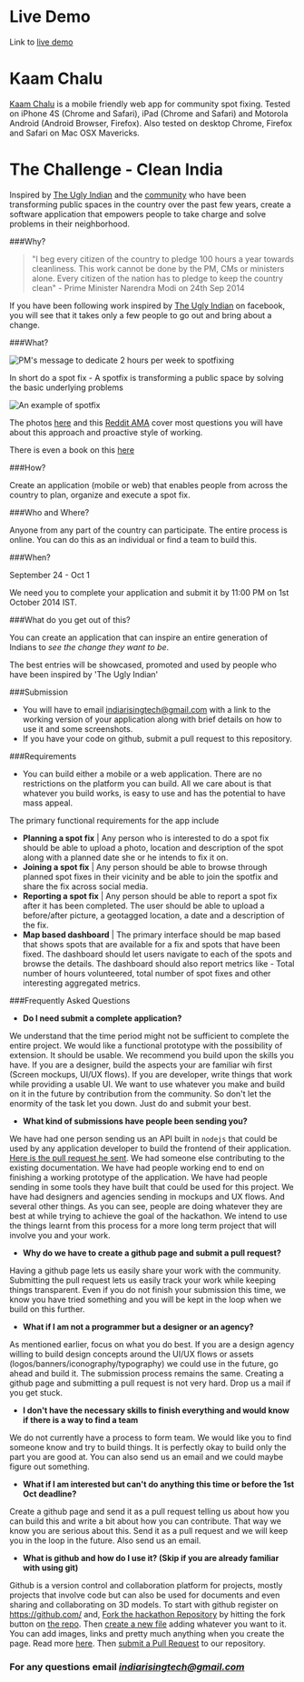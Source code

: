 Live Demo
=========
Link to <a href="http://kaamchalu.org" target="_blank">live demo</a>


Kaam Chalu
==========

[Kaam Chalu](http://kaamchalu.org) is a mobile friendly web app for community spot fixing. Tested on iPhone 4S (Chrome and Safari), iPad (Chrome and Safari) and Motorola Android (Android Browser, Firefox). Also tested on desktop Chrome, Firefox and Safari on Mac OSX Mavericks.


The Challenge - Clean India
============================

Inspired by [The Ugly Indian](http://theuglyindian.com) and the [community](https://www.facebook.com/theugl.yindian) who have been transforming public spaces in the country over the past few years, create a software application that empowers people to take charge and solve problems in their neighborhood.


###Why?

 
> "I beg every citizen of the country to pledge 100 hours a year towards cleanliness. This work cannot be done by the PM, CMs or ministers alone. Every citizen of the nation has to pledge to keep the country clean" - Prime Minister Narendra Modi on 24th Sep 2014

If you have been following work inspired by [The Ugly Indian](https://www.facebook.com/theugl.yindian) on facebook, you will see that it takes only a few people to go out and bring about a change. 



###What?


![PM's message to dedicate 2 hours per week to spotfixing](https://fbcdn-sphotos-b-a.akamaihd.net/hphotos-ak-xfp1/t31.0-8/r90/10623637_758609274198330_1043844814865936707_o.jpg?dl=1)

In short do a spot fix - A spotfix is transforming a public space by solving the basic underlying problems

![An example of spotfix](http://33.media.tumblr.com/7ca066c821c7ef7ca41a1154fb072405/tumblr_n7w439SmZN1tw6339o1_1280.jpg)


The photos [here](http://theuglyindian.tumblr.com/) and this [Reddit AMA](http://www.reddit.com/r/india/comments/24uw33/hi_rindia_i_am_anamik_nagrik_an_ugly_indian_ama_r/?sort=top) cover most questions you will have about this approach and proactive style of working. 

There is even a book on this [here](http://theuglyindian.com/books/)



###How?


Create an application (mobile or web) that enables people from across the country to plan, organize and execute a spot fix. 

###Who and Where?


Anyone from any part of the country can participate. The entire process is online. You can do this as an individual or find a team to build this. 

###When?


September 24 - Oct 1

We need you to complete your application and submit it by 11:00 PM on 1st October 2014 IST.


###What do you get out of this?

You can create an application that can inspire an entire generation of Indians to *see the change they want to be*. 

The best entries will be showcased, promoted and used by people who have been inspired by 'The Ugly Indian'

###Submission

- You will have to email indiarisingtech@gmail.com with a link to the working version of your application along with brief details on how to use it and some screenshots.
- If you have your code on github, submit a pull request to this repository.
 

###Requirements


- You can build either a mobile or a web application. There are no restrictions on the platform you can build. All we care about is that whatever you build works, is easy to use and has the potential to have mass appeal.

The primary functional requirements for the app include
- **Planning a spot fix** | Any person who is interested to do a spot fix should be able to upload a photo, location and description of the spot along with a planned date she or he intends to fix it on.
- **Joining a spot fix** | Any person should be able to browse through planned spot fixes in their vicinity and be able to join the spotfix and share the fix across social media.
- **Reporting a spot fix** | Any person should be able to report a spot fix after it has been completed. The user should be able to upload a before/after picture, a geotagged location, a date and a description of the fix.
- **Map based dashboard** | The primary interface should be map based that shows spots that are available for a fix and spots that have been fixed. The dashboard should let users navigate to each of the spots and browse the details. The dashboard should also report metrics like - Total number of hours volunteered, total number of spot fixes and other interesting aggregated metrics.



###Frequently Asked Questions

- **Do I need submit a complete application?**


We understand that the time period might not be sufficient to complete the entire project. We would like a functional prototype with the possibility of extension. It should be usable. We recommend you build upon the skills you have. If you are a designer, build the aspects your are familiar wih first (Screen mockups, UI/UX flows). If you are developer, write things that work while providing a usable UI. We want to use whatever you make and build on it in the future by contribution from the community. So don't let the enormity of the task let you down. Just do and submit your best.

- **What kind of submissions have people been sending you?**

We have had one person sending us an API built in `nodejs` that could be used by any application developer to build the frontend of their application. [Here is the pull request he sent](https://github.com/indiarising/hackathon/pull/1). We had someone else contributing to the existing documentation. We have had people working end to end on finishing a working prototype of the application. We have had people sending in some tools they have built that could be used for this project. We have had designers and agencies sending in mockups and UX flows. And several other things. As you can see, people are doing whatever they are best at while trying to achieve the goal of the hackathon. We intend to use the things learnt from this process for a more long term project that will involve you and your work. 



- **Why do we have to create a github page and submit a pull request?**

Having a github page lets us easily share your work with the community. Submitting the pull request lets us easily track your work while keeping things transparent. Even if you do not finish your submission this time, we know you have tried something and you will be kept in the loop when we build on this further.

- **What if I am not a programmer but a designer or an agency?**

As mentioned earlier, focus on what you do best. If you are a design agency willing to build design concepts around the UI/UX flows or assets (logos/banners/iconography/typography) we could use in the future, go ahead and build it. The submission process remains the same. Creating a github page and submitting a pull request is not very hard. Drop us a mail if you get stuck.


- **I don't have the necessary skills to finish everything and would know if there is a way to find a team**

We do not currently have a process to form team. We would like you to find someone know and try to build things. It is perfectly okay to build only the part you are good at. You can also send us an email and we could maybe figure out something.

- **What if I am interested but can't do anything this time or before the 1st Oct deadline?**
 
Create a github page and send it as a pull request telling us about how you can build this and write a bit about how you can contribute. That way we know you are serious about this. Send it as a pull request and we will keep you in the loop in the future. Also send us an email.

- **What is github and how do I use it? (Skip if you are already familiar with using git)**
 
Github is a version control and collaboration platform for projects, mostly projects that involve code but can also be used for documents and even sharing and collaborating on 3D models. To start with github register on https://github.com/ and, [Fork the hackathon Repository](https://help.github.com/articles/fork-a-repo) by hitting the fork button on [the repo](https://github.com/indiarising/hackathon). Then [create a new file](https://github.com/blog/1327-creating-files-on-github) adding whatever you want to it. You can add images, links and pretty much anything when you create the page. Read more [here](https://github.com/blog/1327-creating-files-on-github). Then [submit a Pull Request](https://help.github.com/articles/using-pull-requests) to our repository. 





### For any questions email *indiarisingtech@gmail.com* 



